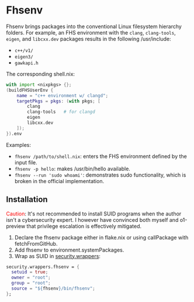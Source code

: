 # Fhsenv

Fhsenv brings packages into the conventional Linux filesystem hierarchy folders. For example, an FHS environment with the `clang`, `clang-tools`, `eigen`, and `libcxx.dev` packages results in the following /usr/include:
- `c++/v1/`
- `eigen3/`
- `gawkapi.h`

The corresponding shell.nix:
``` nix
with import <nixpkgs> {};
(buildFHSUserEnv {
    name = "c++ environment w/ clangd";
    targetPkgs = pkgs: (with pkgs; [
        clang
        clang-tools   # for clangd
        eigen
        libcxx.dev
    ]);
}).env
```

Examples:
- `fhsenv /path/to/shell.nix`: enters the FHS environment defined by the input file.
- `fhsenv -p hello`: makes /usr/bin/hello available.
- `fhsenv --run 'sudo whoami'`: demonstrates sudo functionality, which is broken in the official implementation.

## Installation
<span style='color: red'>Caution</span>: It's not recommended to install SUID programs when the author isn't a cybersecurity expert. I however have convinced both myself and o1-preview that privilege escalation is effectively mitigated.

1) Declare the fhsenv package either in flake.nix or using callPackage with fetchFromGitHub.
2) Add fhsenv to environment.systemPackages.
3) Wrap as SUID in [security.wrappers](https://github.com/NixOS/nixpkgs/blob/dc460ec76cbff0e66e269457d7b728432263166c/nixos/modules/security/wrappers/default.nix#L175-L202):
``` nix
security.wrappers.fhsenv = {
  setuid = true;
  owner = "root";
  group = "root";
  source = "${fhsenv}/bin/fhsenv";
};
```
